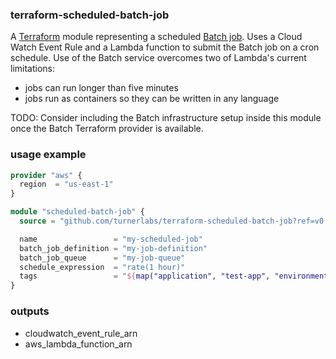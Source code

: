 ### terraform-scheduled-batch-job

A [Terraform](https://www.terraform.io/) module representing a scheduled [Batch job](https://aws.amazon.com/batch/).  Uses a Cloud Watch Event Rule and a Lambda function to submit the Batch job on a cron schedule.  Use of the Batch service overcomes two of Lambda's current limitations:

- jobs can run longer than five minutes
- jobs run as containers so they can be written in any language

TODO: Consider including the Batch infrastructure setup inside this module once the Batch Terraform provider is available.

### usage example

```terraform
provider "aws" {
  region  = "us-east-1"
}

module "scheduled-batch-job" {
  source = "github.com/turnerlabs/terraform-scheduled-batch-job?ref=v0.1"

  name                 = "my-scheduled-job"
  batch_job_definition = "my-job-definition"
  batch_job_queue      = "my-job-queue"
  schedule_expression  = "rate(1 hour)"
  tags                 = "${map("application", "test-app", "environment", "dev")}"  
}
```

### outputs

- cloudwatch_event_rule_arn
- aws_lambda_function_arn